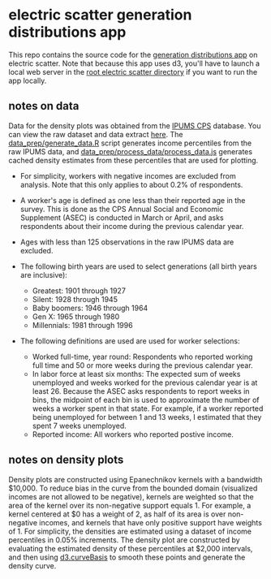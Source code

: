 
# electric scatter generation distributions app

This repo contains the source code for the [generation distributions app](https://electricscatter.com/projects/density-plots) on electric scatter. Note that because this app uses d3, you'll have to launch a local web server in the [root electric scatter directory](https://github.com/mdahardy/electric-scatter) if you want to run the app locally.

## notes on data

Data for the density plots was obtained from the [IPUMS CPS](https://cps.ipums.org/cps/) database. You can view the raw dataset and data extract [here](https://github.com/mdahardy/electric-scatter/tree/main/projects/income-distributions/data_prep/ipums_data). The [data_prep/generate_data.R](https://github.com/mdahardy/electric-scatter/tree/main/projects/generation-distributions/data_prep/generate_data.R) script generates income percentiles from the raw IPUMS data, and [data_prep/process_data/process_data.js](https://github.com/mdahardy/electric-scatter/tree/main/projects/generation-distributions/data_prep/process_data/process_data.js) generates cached density estimates from these percentiles that are used for plotting.

* For simplicity, workers with negative incomes are excluded from analysis. Note that this only applies to about 0.2% of respondents. 
* A worker's age is defined as one less than their reported age in the survey. This is done as the CPS Annual Social and Economic Supplement (ASEC) is conducted in March or April, and asks respondents about their income during the previous calendar year.
* Ages with less than 125 observations in the raw IPUMS data are excluded.

* The following birth years are used to select generations (all birth years are inclusive):
    * Greatest: 1901 through 1927
    * Silent: 1928 through 1945
    * Baby boomers: 1946 through 1964
    * Gen X: 1965 through 1980
    * Millennials: 1981 through 1996

* The following definitions are used are used for worker selections:
    * Worked full-time, year round: Respondents who reported working full time and 50 or more weeks during the previous calendar year.
    * In labor force at least six months: The expected sum of weeks unemployed and weeks worked for the previous calendar year is at least 26. Because the ASEC asks respondents to report weeks in bins, the midpoint of each bin is used to approximate the number of weeks a worker spent in that state. For example, if a worker reported being unemployed for between 1 and 13 weeks, I estimated that they spent 7 weeks unemployed.
    * Reported income: All workers who reported postive income.

## notes on density plots

Density plots are constructed using Epanechnikov kernels with a bandwidth $10,000. To reduce bias in the curve from the bounded domain (visualized incomes are not allowed to be negative), kernels are weighted so that the area of the kernel over its non-negative support equals 1. For example, a kernel centered at $0 has a weight of 2, as half of its area is over non-negative incomes, and kernels that have only positive support have weights of 1. For simplicity, the densities are estimated using a dataset of income percentiles in 0.05% increments. The density plot are constructed by evaluating the estimated density of these percentiles at $2,000 intervals, and then using [d3.curveBasis](https://github.com/d3/d3-shape#curves) to smooth these points and generate the density curve.